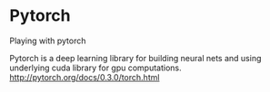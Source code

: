 # Pytorch
Playing with pytorch

Pytorch is a deep learning library for building neural nets and using underlying cuda library for gpu computations.
http://pytorch.org/docs/0.3.0/torch.html
